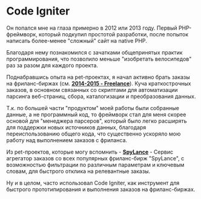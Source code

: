 # Code Igniter

Он попался мне на глаза примерно в 2012 или 2013 году.
Первый PHP- фреймворк, который подкупил простотой разработки, после попыток написать более-менее  "сложный" сайт на native PHP. 

Благодаря нему познакомился с зачатками общепринятых практик программирования, что позволило меньше "изобретать велосипедов" раз за разом для каждого проекта.

Поднабравшись опыта на pet-проектах, я начал активно брать заказы на фриланс-биржах (см. **[2014-2015 - Freelance](../../experience/work/dev/2014-2015%20-%20Freelance.md)**). Куча краткострочных заказов, в основном связанных со скриптами для автоматизации парсинга веб-страниц, сбора, каталогизации и преобразования данных. 

Т.к. по большей части "продуктом" моей работы были собранные данные, а не программный код, то фреймворк стал для меня скорее основой для "менеджера парсеров", который было легко расширять для поддержки новых источников данных, благодаря переиспользованию общего кода, что существенно ускоряло мою работу над выполнением заказов с фриланса.

Из pet-проектов, которые могу вспомнить - **[SpyLance](../../experience/projects/SpyLance.md)** - Сервис агрегатор заказов со всех популярных  фриланс-бирж "SpyLance", с возможностью фильтрации по различным параметрам и ключевым словам, для быстрого отклика на релевантные заказы. 

Ну и в целом, часто использовал Code Igniter, как инструмент для быстрого прототипирования и выполнения заказов на фриланс-биржах.